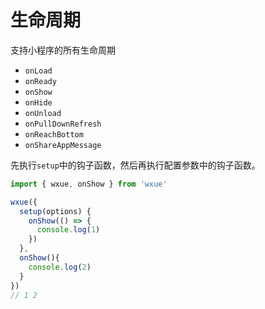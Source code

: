 # 生命周期
支持小程序的所有生命周期
- `onLoad`
- `onReady`
- `onShow`
- `onHide`
- `onUnload`
- `onPullDownRefresh`
- `onReachBottom`
- `onShareAppMessage`

先执行`setup`中的钩子函数，然后再执行配置参数中的钩子函数。

```javascript
import { wxue, onShow } from 'wxue'

wxue({
  setup(options) {
    onShow(() => {
      console.log(1)
    })
  },
  onShow(){
    console.log(2)
  }
})
// 1 2
```